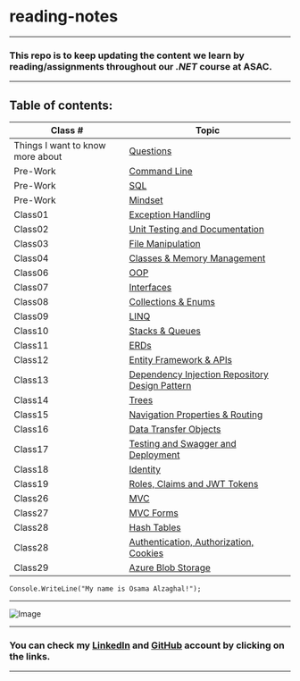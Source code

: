 # reading-notes
---
### This repo is to keep updating the content we learn by reading/assignments throughout our *.NET* course at ASAC.
---
## Table of contents:
| Class # | Topic |
| ----------- | ----------- |
| Things I want to know more about | [Questions](./Topics/Questions) |
| Pre-Work | [Command Line](./Topics/Command-Line) |
| Pre-Work | [SQL](./Topics/SQL) |
| Pre-Work | [Mindset](./Topics/Mindset) |
| Class01 | [Exception Handling](./Topics/Exception&#32;Handling) |
| Class02 | [Unit Testing and Documentation](./Topics/Unit-Testing-and-Documentation) |
| Class03 | [File Manipulation](./Topics/File&#32;Manipulation-System.IO) |
| Class04 | [Classes & Memory Management](./Topics/Classes&#32;&&#32;Memory&#32;Management) |
| Class06 | [OOP](./Topics/OOP) |
| Class07 | [Interfaces](./Topics/Interfaces) |
| Class08 | [Collections & Enums](./Topics/Collections&Enums) |
| Class09 | [LINQ](./Topics/LINQ) |
| Class10 | [Stacks & Queues](./Topics/Stacks&Queues) |
| Class11 | [ERDs](./Topics/ERDs) |
| Class12 | [Entity Framework & APIs](./Topics/Entity_Framework&APIs) |
| Class13 | [Dependency Injection Repository Design Pattern](./Topics/Dependency-Injection&Repository-Design-Pattern) |
| Class14 | [Trees](./Topics/Trees) |
| Class15 | [Navigation Properties & Routing](./Topics/Navigation&#32;Properties&#32;&&#32;Routing) |
| Class16 | [Data Transfer Objects](./Topics/Data-Transfer-Objects) |
| Class17 | [Testing and Swagger and Deployment](./Topics/Testing-and-Swagger-and-Deployment) |
| Class18 | [Identity](./Topics/Identity ) |
| Class19 | [Roles, Claims and JWT Tokens](./Topics/Roles,ClaimsandJWTTokens) |
| Class26 | [MVC](./Topics/MVC ) |
| Class27 | [MVC Forms](./Topics/MVC-Forms ) |
| Class28 | [Hash Tables](./Topics/Hash-Tables ) |
| Class28 | [Authentication, Authorization, Cookies](./Topics/Authentication,Authorization,Cookies ) |
| Class29 | [Azure Blob Storage](./Topics/Azure-Blob-Storage ) |

``` 
Console.WriteLine("My name is Osama Alzaghal!");

```
---

![Image](https://intaj.net/wp-content/uploads/2020/08/ASAC-Bilingual-1024x220.png)

---

### **You can check my [LinkedIn](https://www.linkedin.com/in/osama-al-zaghal-374732217/) and  [GitHub](https://github.com/OsamaAlzaghal) account by clicking on the links.**

---

